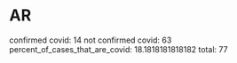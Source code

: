 # AR

confirmed covid: 14
not confirmed covid: 63
percent_of_cases_that_are_covid: 18.1818181818182
total: 77
